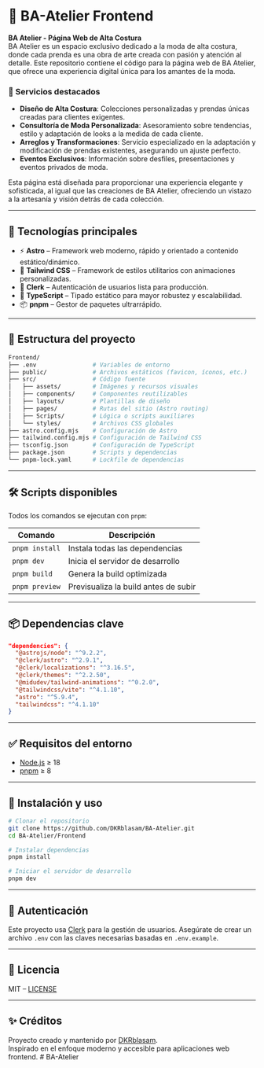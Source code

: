 
# 🎨 BA-Atelier Frontend

**BA Atelier - Página Web de Alta Costura**  
BA Atelier es un espacio exclusivo dedicado a la moda de alta costura, donde cada prenda es una obra de arte creada con pasión y atención al detalle. Este repositorio contiene el código para la página web de BA Atelier, que ofrece una experiencia digital única para los amantes de la moda.

### 👗 Servicios destacados

- **Diseño de Alta Costura**: Colecciones personalizadas y prendas únicas creadas para clientes exigentes.
- **Consultoría de Moda Personalizada**: Asesoramiento sobre tendencias, estilo y adaptación de looks a la medida de cada cliente.
- **Arreglos y Transformaciones**: Servicio especializado en la adaptación y modificación de prendas existentes, asegurando un ajuste perfecto.
- **Eventos Exclusivos**: Información sobre desfiles, presentaciones y eventos privados de moda.

Esta página está diseñada para proporcionar una experiencia elegante y sofisticada, al igual que las creaciones de BA Atelier, ofreciendo un vistazo a la artesanía y visión detrás de cada colección.

---

## 🚀 Tecnologías principales

- ⚡ **Astro** – Framework web moderno, rápido y orientado a contenido estático/dinámico.
- 🎨 **Tailwind CSS** – Framework de estilos utilitarios con animaciones personalizadas.
- 🔐 **Clerk** – Autenticación de usuarios lista para producción.
- 🧠 **TypeScript** – Tipado estático para mayor robustez y escalabilidad.
- 📦 **pnpm** – Gestor de paquetes ultrarrápido.

---

## 📁 Estructura del proyecto

```bash
Frontend/
├── .env                # Variables de entorno
├── public/             # Archivos estáticos (favicon, íconos, etc.)
├── src/                # Código fuente
│   ├── assets/         # Imágenes y recursos visuales
│   ├── components/     # Componentes reutilizables
│   ├── layouts/        # Plantillas de diseño
│   ├── pages/          # Rutas del sitio (Astro routing)
│   ├── Scripts/        # Lógica o scripts auxiliares
│   └── styles/         # Archivos CSS globales
├── astro.config.mjs    # Configuración de Astro
├── tailwind.config.mjs # Configuración de Tailwind CSS
├── tsconfig.json       # Configuración de TypeScript
├── package.json        # Scripts y dependencias
└── pnpm-lock.yaml      # Lockfile de dependencias
```

---

## 🛠 Scripts disponibles

Todos los comandos se ejecutan con `pnpm`:

| Comando        | Descripción                          |
|----------------|--------------------------------------|
| `pnpm install` | Instala todas las dependencias       |
| `pnpm dev`     | Inicia el servidor de desarrollo     |
| `pnpm build`   | Genera la build optimizada           |
| `pnpm preview` | Previsualiza la build antes de subir |

---

## 📦 Dependencias clave

```json
"dependencies": {
  "@astrojs/node": "^9.2.2",
  "@clerk/astro": "^2.9.1",
  "@clerk/localizations": "^3.16.5",
  "@clerk/themes": "^2.2.50",
  "@midudev/tailwind-animations": "^0.2.0",
  "@tailwindcss/vite": "^4.1.10",
  "astro": "^5.9.4",
  "tailwindcss": "^4.1.10"
}
```

---

## ✅ Requisitos del entorno

- [Node.js](https://nodejs.org/) ≥ 18
- [pnpm](https://pnpm.io/) ≥ 8

---

## 🧪 Instalación y uso

```bash
# Clonar el repositorio
git clone https://github.com/DKRblasam/BA-Atelier.git
cd BA-Atelier/Frontend

# Instalar dependencias
pnpm install

# Iniciar el servidor de desarrollo
pnpm dev
```

---

## 🔐 Autenticación

Este proyecto usa [Clerk](https://clerk.dev/) para la gestión de usuarios. Asegúrate de crear un archivo `.env` con las claves necesarias basadas en `.env.example`.

---

## 📄 Licencia

MIT – [LICENSE](../LICENSE)

---

## ✨ Créditos

Proyecto creado y mantenido por [DKRblasam](https://github.com/DKRblasam).  
Inspirado en el enfoque moderno y accesible para aplicaciones web frontend.
#   B A - A t e l i e r  
 